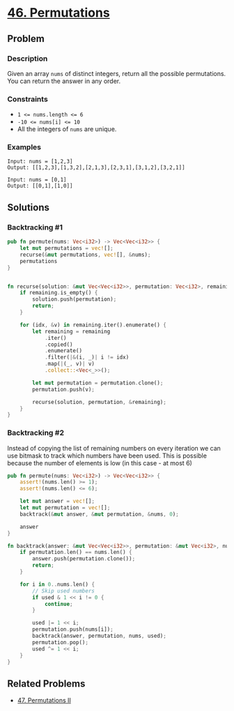 # [46. Permutations](https://leetcode.com/problems/permutations/)

## Problem

### Description

Given an array `nums` of distinct integers, return all the possible
permutations. You can return the answer in any order.

### Constraints

* `1 <= nums.length <= 6`
* `-10 <= nums[i] <= 10`
* All the integers of `nums` are unique.

### Examples

```text
Input: nums = [1,2,3]
Output: [[1,2,3],[1,3,2],[2,1,3],[2,3,1],[3,1,2],[3,2,1]]
```

```text
Input: nums = [0,1]
Output: [[0,1],[1,0]]
```

## Solutions

### Backtracking #1

```rust
pub fn permute(nums: Vec<i32>) -> Vec<Vec<i32>> {
    let mut permutations = vec![];
    recurse(&mut permutations, vec![], &nums);
    permutations
}


fn recurse(solution: &mut Vec<Vec<i32>>, permutation: Vec<i32>, remaining: &[i32]) {
    if remaining.is_empty() {
        solution.push(permutation);
        return;
    }

    for (idx, &v) in remaining.iter().enumerate() {
        let remaining = remaining
            .iter()
            .copied()
            .enumerate()
            .filter(|&(i, _)| i != idx)
            .map(|(_, v)| v)
            .collect::<Vec<_>>();

        let mut permutation = permutation.clone();
        permutation.push(v);

        recurse(solution, permutation, &remaining);
    }
}
```

### Backtracking #2

Instead of copying the list of remaining numbers on every iteration we can use
bitmask to track which numbers have been used. This is possible because the
number of elements is low (in this case - at most 6)

```rust
pub fn permute(nums: Vec<i32>) -> Vec<Vec<i32>> {
    assert!(nums.len() >= 1);
    assert!(nums.len() <= 6);

    let mut answer = vec![];
    let mut permutation = vec![];
    backtrack(&mut answer, &mut permutation, &nums, 0);

    answer
}

fn backtrack(answer: &mut Vec<Vec<i32>>, permutation: &mut Vec<i32>, nums: &[i32], mut used: u32) {
    if permutation.len() == nums.len() {
        answer.push(permutation.clone());
        return;
    }

    for i in 0..nums.len() {
        // Skip used numbers
        if used & 1 << i != 0 {
            continue;
        }

        used |= 1 << i;
        permutation.push(nums[i]);
        backtrack(answer, permutation, nums, used);
        permutation.pop();
        used ^= 1 << i;
    }
}
```

## Related Problems

* [47. Permutations II](47%20-%20Permutations%20II.md)
